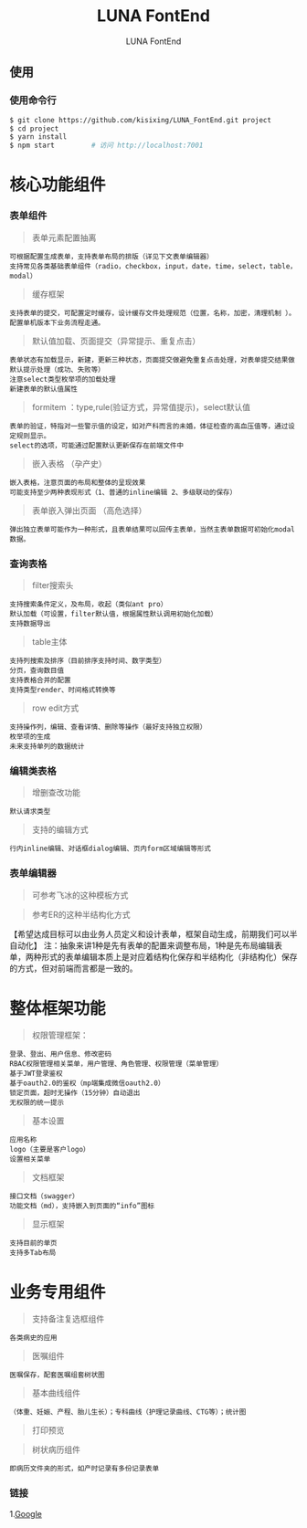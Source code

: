 <h1 align="center">LUNA FontEnd</h1>

<div align="center">

LUNA FontEnd

</div>

## 使用

### 使用命令行

```bash
$ git clone https://github.com/kisixing/LUNA_FontEnd.git project
$ cd project
$ yarn install
$ npm start         # 访问 http://localhost:7001
```


# 核心功能组件
    
### 表单组件
 >表单元素配置抽离
    
    可根据配置生成表单，支持表单布局的排版（详见下文表单编辑器）
    支持常见各类基础表单组件（radio，checkbox，input，date，time，select，table，modal）
 >缓存框架
   
    支持表单的提交，可配置定时缓存，设计缓存文件处理规范（位置，名称，加密，清理机制 ）。配置单机版本下业务流程走通。
    
 >默认值加载、页面提交（异常提示、重复点击）

    表单状态有加载显示，新建，更新三种状态，页面提交做避免重复点击处理，对表单提交结果做默认提示处理（成功、失败等）
    注意select类型枚举项的加载处理
    新建表单的默认值属性
 >formitem ：type,rule(验证方式，异常值提示)，select默认值
   
    表单的验证，特指对一些警示值的设定，如对产科而言的未婚，体征检查的高血压值等，通过设定规则显示。
    select的选项，可能通过配置默认更新保存在前端文件中
 >嵌入表格 （孕产史）
    
    嵌入表格，注意页面的布局和整体的呈现效果
    可能支持至少两种表现形式（1、普通的inline编辑 2、多级联动的保存）
 >表单嵌入弹出页面 （高危选择）
    
    弹出独立表单可能作为一种形式，且表单结果可以回传主表单，当然主表单数据可初始化modal数据。

### 查询表格
>filter搜索头

    支持搜索条件定义，及布局，收起（类似ant pro）
    默认加载（可设置，filter默认值，根据属性默认调用初始化加载）
    支持数据导出
>table主体

    支持列搜索及排序（目前排序支持时间、数字类型）
    分页，查询数目值
    支持表格合并的配置
    支持类型render、时间格式转换等
>row edit方式

    支持操作列，编辑、查看详情、删除等操作（最好支持独立权限）
    枚举项的生成
    未来支持单列的数据统计

### 编辑类表格
>增删查改功能
    
    默认请求类型
>支持的编辑方式

    行内inline编辑、对话框dialog编辑、页内form区域编辑等形式

### 表单编辑器
>可参考飞冰的这种模板方式

>参考ER的这种半结构化方式


【希望达成目标可以由业务人员定义和设计表单，框架自动生成，前期我们可以半自动化】
注：抽象来讲1种是先有表单的配置来调整布局，1种是先布局编辑表单，两种形式的表单编辑本质上是对应着结构化保存和半结构化（非结构化）保存的方式，但对前端而言都是一致的。

 # 整体框架功能
>权限管理框架：

    登录、登出、用户信息、修改密码
    RBAC权限管理相关菜单，用户管理、角色管理、权限管理（菜单管理）
    基于JWT登录鉴权
    基于oauth2.0的鉴权（mp端集成微信oauth2.0）
    锁定页面，超时无操作（15分钟）自动退出
    无权限的统一提示
>基本设置
    
    应用名称
    logo（主要是客户logo）
    设置相关菜单
>文档框架

    接口文档（swagger）
    功能文档（md），支持嵌入到页面的“info”图标
>显示框架
    
    支持目前的单页
    支持多Tab布局
    
# 业务专用组件
>支持备注复选框组件

    各类病史的应用
>医嘱组件

    医嘱保存，配套医嘱组套树状图
>基本曲线组件

    （体重、妊娠、产程、胎儿生长）；专科曲线（护理记录曲线、CTG等）；统计图
>打印预览


>树状病历组件

    即病历文件夹的形式，如产时记录有多份记录表单

### 链接
1.[Google](http://www.google.com)<br />
